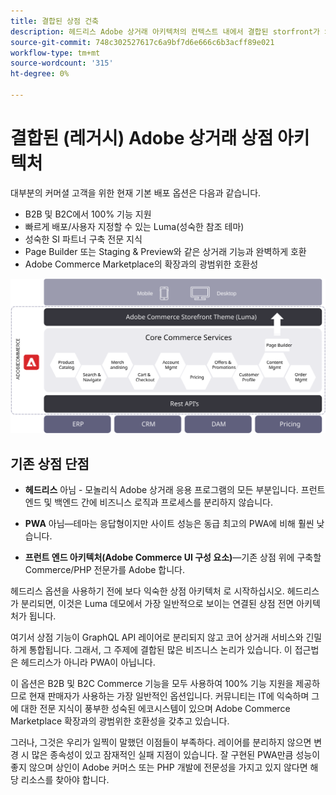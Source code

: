 ```yaml
---
title: 결합된 상점 건축
description: 헤드리스 Adobe 상거래 아키텍처의 컨텍스트 내에서 결합된 storfront가 의미하는 바에 대해 알아봅니다.
source-git-commit: 748c302527617c6a9bf7d6e666c6b3acff89e021
workflow-type: tm+mt
source-wordcount: '315'
ht-degree: 0%

---
```



# 결합된 (레거시) Adobe 상거래 상점 아키텍처

대부분의 커머셜 고객을 위한 현재 기본 배포 옵션은 다음과 같습니다.

- B2B 및 B2C에서 100% 기능 지원
- 빠르게 배포/사용자 지정할 수 있는 Luma(성숙한 참조 테마)
- 성숙한 SI 파트너 구축 전문 지식
- Page Builder 또는 Staging &amp; Preview와 같은 상거래 기능과 완벽하게 호환
- Adobe Commerce Marketplace의 확장과의 광범위한 호환성

![연결된 Adobe 상거래 상점 아키텍처 표시 다이어그램](../../../assets/playbooks/coupled-storefront-architecture.svg)

## 기존 상점 단점

- **헤드리스** 아님 - 모놀리식 Adobe 상거래 응용 프로그램의 모든 부분입니다. 프런트 엔드 및 백엔드 간에 비즈니스 로직과 프로세스를 분리하지 않습니다.

- **PWA** 아님—테마는 응답형이지만 사이트 성능은 동급 최고의 PWA에 비해 훨씬 낮습니다.

- **프런트 엔드 아키텍처(Adobe Commerce UI 구성 요소)**—기존 상점 위에 구축할 Commerce/PHP 전문가를 Adobe 합니다.

헤드리스 옵션을 사용하기 전에 보다 익숙한 상점 아키텍처 로 시작하십시오. 헤드리스가 분리되면, 이것은 Luma 데모에서 가장 일반적으로 보이는 연결된 상점 전면 아키텍처가 됩니다.

여기서 상점 기능이 GraphQL API 레이어로 분리되지 않고 코어 상거래 서비스와 긴밀하게 통합됩니다. 그래서, 그 주제에 결합된 많은 비즈니스 논리가 있습니다. 이 접근법은 헤드리스가 아니라 PWA이 아닙니다.

이 옵션은 B2B 및 B2C Commerce 기능을 모두 사용하여 100% 기능 지원을 제공하므로 현재 판매자가 사용하는 가장 일반적인 옵션입니다. 커뮤니티는 IT에 익숙하며 그에 대한 전문 지식이 풍부한 성숙된 에코시스템이 있으며 Adobe Commerce Marketplace 확장과의 광범위한 호환성을 갖추고 있습니다.

그러나, 그것은 우리가 일찍이 말했던 이점들이 부족하다. 레이어를 분리하지 않으면 변경 시 많은 종속성이 있고 잠재적인 실패 지점이 있습니다. 잘 구현된 PWA만큼 성능이 좋지 않으며 상인이 Adobe 커머스 또는 PHP 개발에 전문성을 가지고 있지 않다면 해당 리소스를 찾아야 합니다.
